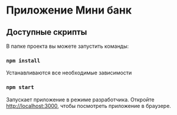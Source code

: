 # Приложение Мини банк

## Доступные скрипты

В папке проекта вы можете запустить команды:

### `npm install`

Устанавливаются все необходимые зависимости


### `npm start`

Запускает приложение в режиме разработчика.
Откройте [http://localhost:3000](http://localhost:3000), чтобы посмотреть приложение в браузере.



